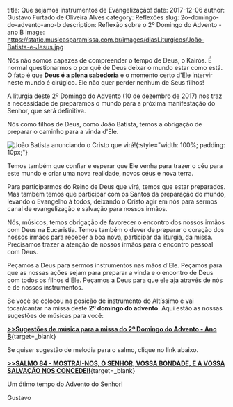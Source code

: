 title: Que sejamos instrumentos de Evangelização!
date: 2017-12-06
author: Gustavo Furtado de Oliveira Alves
category: Reflexões
slug: 2o-domingo-do-advento-ano-b
description: Reflexão sobre o 2º Domingo do Advento - ano B
image: https://static.musicasparamissa.com.br/images/diasLiturgicos/João-Batista-e-Jesus.jpg

Nós não somos capazes de compreender o tempo de Deus, o Kairós.
É normal questionarmos o por quê de Deus deixar o mundo estar como está.
O fato é que **Deus é a plena sabedoria** e o momento certo d'Ele intervir neste mundo é cirúgico.
Ele não quer perder nenhum de Seus filhos!

A liturgia deste 2º Domingo do Advento (10 de dezembro de 2017) nos traz
a necessidade de preparamos o mundo para a próxima manifestação do Senhor, que será definitiva.

Nós como filhos de Deus, como João Batista, temos a obrigação de 
preparar o caminho para a vinda d'Ele.

![João Batista anunciando o Cristo que virá!](https://static.musicasparamissa.com.br/images/diasLiturgicos/João-Batista-e-Jesus.jpg){:style="width: 100%; padding: 10px;"}

Temos também que confiar e esperar que Ele venha para trazer o céu para este mundo
e criar uma nova realidade, novos céus e nova terra.

Para participarmos do Reino de Deus que virá, temos que estar preparados.
Mas também temos que participar com os Santos da preparação do mundo,
levando o Evangelho à todos, deixando o Cristo agir em nós
para sermos canal de evangelização e salvação para nossos irmãos.

Nós, músicos, temos obrigação de favorecer o encontro dos nossos irmãos com Deus na Eucaristia.
Temos também o dever de preparar o coração dos nossos irmãos para receber a boa nova,
participar da liturgia, da missa. Precisamos trazer a atenção de nossos irmãos
para o encontro pessoal com Deus.

Peçamos a Deus para sermos instrumentos nas mãos d'Ele.
Peçamos para que as nossas ações sejam para preparar a vinda e o encontro de Deus
com todos os filhos d'Ele.
Peçamos a Deus para que ele aja através de nós e de nossos instrumentos.

Se você se colocou na posição de instrumento do Altíssimo e vai tocar/cantar na missa deste **2º domingo do advento**.
Aqui estão as nossas sugestões de músicas para você:

[**>>Sugestões de música para a missa do 2º Domingo do Advento - Ano B**](https://musicasparamissa.com.br/sugestoes-para/2o-domingo-do-advento-ano-b/){target=\_blank}

Se quiser sugestão de melodia para o salmo, clique no link abaixo.

[**>>SALMO 84 - MOSTRAI-NOS, Ó SENHOR, VOSSA BONDADE, E A VOSSA SALVAÇÃO NOS CONCEDEI!**](http://musicasparamissa.com.br/musica/salmo-84-mostrai-nos-o-senhor-vossa-bondade-e-vossa-salvacao-nos-concedei/){target=\_blank}

Um ótimo tempo do Advento do Senhor!

Gustavo